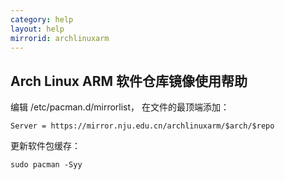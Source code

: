 ```yaml
---
category: help
layout: help
mirrorid: archlinuxarm
---
```


## Arch Linux ARM 软件仓库镜像使用帮助

编辑 /etc/pacman.d/mirrorlist， 在文件的最顶端添加：
```
Server = https://mirror.nju.edu.cn/archlinuxarm/$arch/$repo
```

更新软件包缓存：
```
sudo pacman -Syy
```
